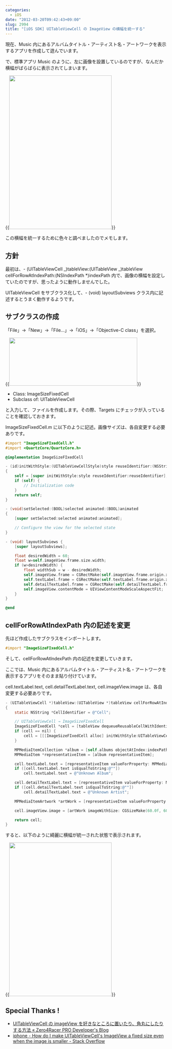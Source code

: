 ```yaml
---
categories:
  - iOS
date: "2012-03-20T09:42:43+09:00"
slug: 2994
title: "[iOS SDK] UITableViewCell の ImageView の横幅を統一する"
---
```


現在、Music 内にあるアルバムタイトル・アーティスト名・アートワークを表示するアプリを作成して遊んでいます。

で、標準アプリ Music のように、左に画像を設置しているのですが、なんだか横幅がばらばらに表示されてしまいます。

{{<img alt="" src="/images/2012/03/2994_1.png" width="320" height="480">}}

この横幅を統一するために色々と調べましたのでメモします。

## 方針

最初は、- (UITableViewCell _)tableView:(UITableView _)tableView cellForRowAtIndexPath:(NSIndexPath \*)indexPath 内で、画像の横幅を設定していたのですが、思ったように動作しませんでした。

UITableViewCell をサブクラス化して、- (void) layoutSubviews クラス内に記述するとうまく動作するようです。

## サブクラスの作成

「File」→「New」→「File...」→「iOS」→「Objective-C class」を選択。

{{<img alt="" src="/images/2012/03/2994_2.png" width="400" height="150">}}

- Class: ImageSizeFixedCell
- Subclass of: UITableViewCell

と入力して、ファイルを作成します。その際、Targets にチェックが入っていることを確認しておきます。

ImageSizeFixedCell.m に以下のように記述。画像サイズは、各自変更する必要ありです。

```objectivec
#import "ImageSizeFIxedCell.h"
#import <QuartzCore/QuartzCore.h>

@implementation ImageSizeFIxedCell

- (id)initWithStyle:(UITableViewCellStyle)style reuseIdentifier:(NSString *)reuseIdentifier
{
    self = [super initWithStyle:style reuseIdentifier:reuseIdentifier];
    if (self) {
        // Initialization code
    }
    return self;
}

- (void)setSelected:(BOOL)selected animated:(BOOL)animated
{
    [super setSelected:selected animated:animated];

    // Configure the view for the selected state
}

- (void) layoutSubviews {
    [super layoutSubviews];

    float desiredWidth = 60;
    float w=self.imageView.frame.size.width;
    if (w>desiredWidth) {
        float widthSub = w - desiredWidth;
        self.imageView.frame = CGRectMake(self.imageView.frame.origin.x,self.imageView.frame.origin.y,desiredWidth,self.imageView.frame.size.height);
        self.textLabel.frame = CGRectMake(self.textLabel.frame.origin.x-widthSub,self.textLabel.frame.origin.y,self.textLabel.frame.size.width+widthSub,self.textLabel.frame.size.height);
        self.detailTextLabel.frame = CGRectMake(self.detailTextLabel.frame.origin.x-widthSub,self.detailTextLabel.frame.origin.y,self.detailTextLabel.frame.size.width+widthSub,self.detailTextLabel.frame.size.height);
        self.imageView.contentMode = UIViewContentModeScaleAspectFit;
    }
}

@end
```

## cellForRowAtIndexPath 内の記述を変更

先ほど作成したサブクラスをインポートします。

```objectivec
#import "ImageSizeFIxedCell.h"
```

そして、cellForRowAtIndexPath 内の記述を変更していきます。

ここでは、Music 内にあるアルバムタイトル・アーティスト名・アートワークを表示するアプリをそのまま貼り付けています。

cell.textLabel.text, cell.detailTextLabel.text, cell.imageView.image は、各自変更する必要ありです。

```objectivec
- (UITableViewCell *)tableView:(UITableView *)tableView cellForRowAtIndexPath:(NSIndexPath *)indexPath
{
    static NSString *CellIdentifier = @"Cell";

    // UITableViewCell → ImageSizeFIxedCell
    ImageSizeFIxedCell *cell = [tableView dequeueReusableCellWithIdentifier:CellIdentifier];
    if (cell == nil) {
        cell = [[[ImageSizeFIxedCell alloc] initWithStyle:UITableViewCellStyleSubtitle reuseIdentifier:CellIdentifier] autorelease];
    }

    MPMediaItemCollection *album = [self.albums objectAtIndex:indexPath.row];
    MPMediaItem *representativeItem = [album representativeItem];

    cell.textLabel.text = [representativeItem valueForProperty: MPMediaItemPropertyAlbumTitle];
    if ([cell.textLabel.text isEqualToString:@""])
        cell.textLabel.text = @"Unknown Album";

    cell.detailTextLabel.text = [representativeItem valueForProperty: MPMediaItemPropertyArtist];
    if ([cell.detailTextLabel.text isEqualToString:@""])
        cell.detailTextLabel.text = @"Unknown Artist";

    MPMediaItemArtwork *artWork = [representativeItem valueForProperty: MPMediaItemPropertyArtwork];

    cell.imageView.image = [artWork imageWithSize: CGSizeMake(60.0f, 60.0f)];

    return cell;
}
```

すると、以下のように綺麗に横幅が統一された状態で表示されます。

{{<img alt="" src="/images/2012/03/2994_3.png" width="320" height="480">}}

## Special Thanks !

- [UITableViewCell の imageView を好きなところに置いたり、角丸にしたりする方法 « Zero4Racer PRO Developer's Blog](http://www.zero4racer.com/blog/359)
- [iphone - How do I make UITableViewCell's ImageView a fixed size even when the image is smaller - Stack Overflow](http://stackoverflow.com/questions/2788028/how-do-i-make-uitableviewcells-imageview-a-fixed-size-even-when-the-image-is-sm)
